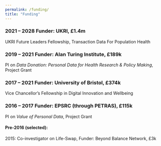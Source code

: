 ```yaml
---
permalink: /funding/
title: "Funding"
---
```


### 2021 – 2028 Funder: UKRI, £1.4m
UKRI Future Leaders Fellowship, Transaction Data For Population Health


### 2019 – 2021 Funder: Alan Turing Institute, £189k
PI on _Data Donation: Personal Data for Health Research & Policy Making_, Project Grant


### 2017 – 2021 Funder: University of Bristol, £374k
Vice Chancellor’s Fellowship in Digital Innovation and Wellbeing


### 2016 – 2017 Funder: EPSRC (through PETRAS), £115k
PI on _Value of Personal Data_, Project Grant


#### Pre-2016 (selected):
2015: Co-investigator on Life-Swap, Funder: Beyond Balance Network, £3k

